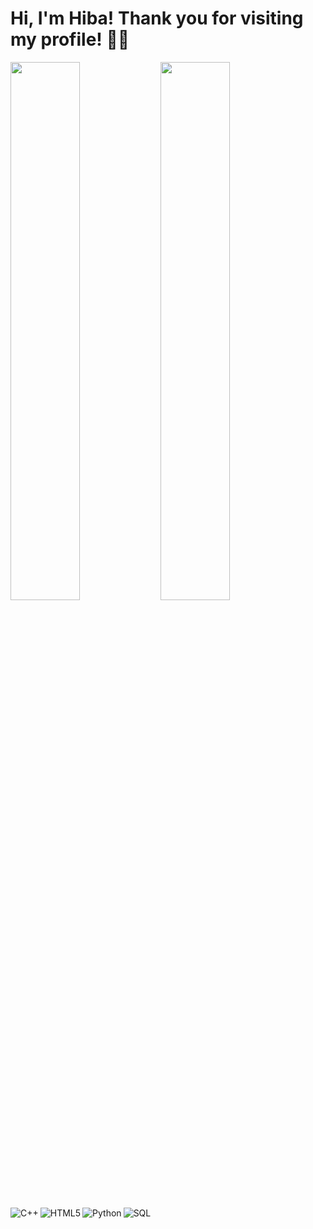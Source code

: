 # Hi, I'm Hiba! Thank you for visiting my profile! ✌🏽

<img align="left" width="47%" src="https://github-readme-stats.vercel.app/api?username=thehibamalik&show_icons=true&theme=radical" />

<img align="left" width="47%" src="https://github-readme-stats.vercel.app/api/top-langs/?username=thehibamalik&layout=compact)](https://github.com/anuraghazra/github-readme-stats" />

<img align="left" alt ="C++" src="https://img.shields.io/badge/c++-%2300599C.svg?style=for-the-badge&logo=c%2B%2B&logoColor=white">

<img align="left" alt ="HTML5" src="https://img.shields.io/badge/html5-%23E34F26.svg?style=for-the-badge&logo=html5&logoColor=white">

<img align="left" alt ="Python" src="https://img.shields.io/badge/python-3670A0?style=for-the-badge&logo=python&logoColor=ffdd54">

<img align="left" alt ="SQL" src="https://img.shields.io/badge/Microsoft%20SQL%20Server-CC2927?style=for-the-badge&logo=microsoft%20sql%20server&logoColor=white">
